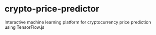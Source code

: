 # crypto-price-predictor
Interactive machine learning platform for cryptocurrency price prediction using TensorFlow.js
